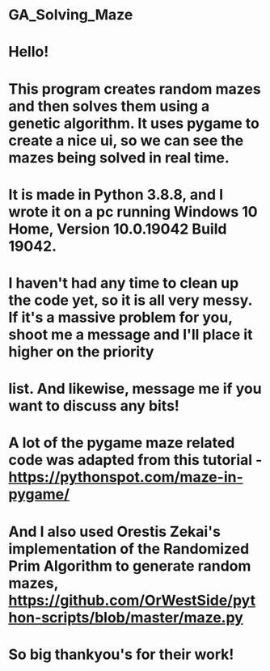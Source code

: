 # GA_Solving_Maze

# Hello!
# This program creates random mazes and then solves them using a genetic algorithm. It uses pygame to create a nice ui, so we can see the mazes being solved in real time.
# It is made in Python 3.8.8, and I wrote it on a pc running Windows 10 Home, Version	10.0.19042 Build 19042.

# I haven't had any time to clean up the code yet, so it is all very messy. If it's a massive problem for you, shoot me a message and I'll place it higher on the priority
# list. And likewise, message me if you want to discuss any bits!

# A lot of the pygame maze related code was adapted from this tutorial - https://pythonspot.com/maze-in-pygame/
# And I also used Orestis Zekai's implementation of the Randomized Prim Algorithm to generate random mazes, https://github.com/OrWestSide/python-scripts/blob/master/maze.py
# So big thankyou's for their work!


